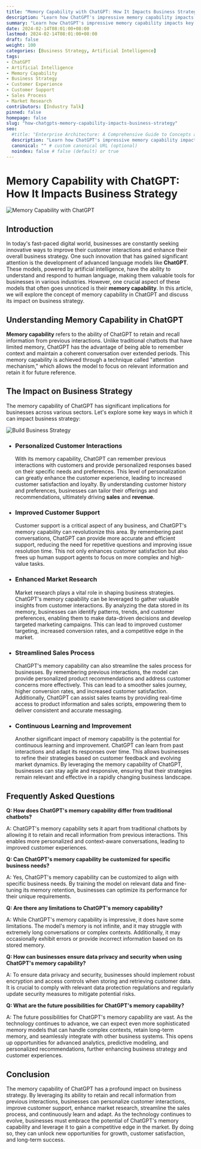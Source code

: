 ```yaml
---
title: "Memory Capability with ChatGPT: How It Impacts Business Strategy"
description: "Learn how ChatGPT's impressive memory capability impacts key areas of business strategy like customer support, sales, and market research. "
summary: "Learn how ChatGPT's impressive memory capability impacts key areas of business strategy like customer support, sales, and market research. "
date: 2024-02-14T08:01:00+08:00
lastmod: 2024-02-14T08:01:00+08:00
draft: false
weight: 100
categories: [Business Strategy, Artificial Intelligence]
tags: 
- ChatGPT
- Artificial Intelligence  
- Memory Capability
- Business Strategy 
- Customer Experience
- Customer Support
- Sales Process
- Market Research
contributors: [Industry Talk]
pinned: false
homepage: false
slug: "how-chatgpts-memory-capability-impacts-business-strategy"
seo:
  #title: "Enterprise Architecture: A Comprehensive Guide to Concepts and Industry Practices" # custom title (optional)
  description: "Learn how ChatGPT's impressive memory capability impacts key areas of business strategy like customer support, sales, and market research. " # custom description (recommended)
  canonical: "" # custom canonical URL (optional)
  noindex: false # false (default) or true
---
```


# Memory Capability with ChatGPT: How It Impacts Business Strategy

![Memory Capability with ChatGPT](https://cdn.sa.net/2024/02/14/EIGavzqwOJVdm7U.png)

## Introduction

In today's fast-paced digital world, businesses are constantly seeking innovative ways to improve their customer interactions and enhance their overall business strategy. One such innovation that has gained significant attention is the development of advanced language models like **ChatGPT**. These models, powered by artificial intelligence, have the ability to understand and respond to human language, making them valuable tools for businesses in various industries. However, one crucial aspect of these models that often goes unnoticed is their **memory capability**. In this article, we will explore the concept of memory capability in ChatGPT and discuss its impact on business strategy. 

## Understanding Memory Capability in ChatGPT

**Memory capability** refers to the ability of ChatGPT to retain and recall information from previous interactions. Unlike traditional chatbots that have limited memory, ChatGPT has the advantage of being able to remember context and maintain a coherent conversation over extended periods. This memory capability is achieved through a technique called "attention mechanism," which allows the model to focus on relevant information and retain it for future reference.

## The Impact on Business Strategy

The memory capability of ChatGPT has significant implications for businesses across various sectors. Let's explore some key ways in which it can impact business strategy:

![Build Business Strategy](https://cdn.sa.net/2024/02/14/VfcA7wGxPlqZrR9.png)

- ### Personalized Customer Interactions

  With its memory capability, ChatGPT can remember previous interactions with customers and provide personalized responses based on their specific needs and preferences. This level of personalization can greatly enhance the customer experience, leading to increased customer satisfaction and loyalty. By understanding customer history and preferences, businesses can tailor their offerings and recommendations, ultimately driving **sales** and **revenue**.

- ### Improved Customer Support
  
  Customer support is a critical aspect of any business, and ChatGPT's memory capability can revolutionize this area. By remembering past conversations, ChatGPT can provide more accurate and efficient support, reducing the need for repetitive questions and improving issue resolution time. This not only enhances customer satisfaction but also frees up human support agents to focus on more complex and high-value tasks.

- ### Enhanced Market Research

  Market research plays a vital role in shaping business strategies. ChatGPT's memory capability can be leveraged to gather valuable insights from customer interactions. By analyzing the data stored in its memory, businesses can identify patterns, trends, and customer preferences, enabling them to make data-driven decisions and develop targeted marketing campaigns. This can lead to improved customer targeting, increased conversion rates, and a competitive edge in the market.

- ### Streamlined Sales Process

  ChatGPT's memory capability can also streamline the sales process for businesses. By remembering previous interactions, the model can provide personalized product recommendations and address customer concerns more effectively. This can lead to a smoother sales journey, higher conversion rates, and increased customer satisfaction. Additionally, ChatGPT can assist sales teams by providing real-time access to product information and sales scripts, empowering them to deliver consistent and accurate messaging.

- ### Continuous Learning and Improvement

  Another significant impact of memory capability is the potential for continuous learning and improvement. ChatGPT can learn from past interactions and adapt its responses over time. This allows businesses to refine their strategies based on customer feedback and evolving market dynamics. By leveraging the memory capability of ChatGPT, businesses can stay agile and responsive, ensuring that their strategies remain relevant and effective in a rapidly changing business landscape.

## Frequently Asked Questions

**Q: How does ChatGPT's memory capability differ from traditional chatbots?**

A: ChatGPT's memory capability sets it apart from traditional chatbots by allowing it to retain and recall information from previous interactions. This enables more personalized and context-aware conversations, leading to improved customer experiences.

**Q: Can ChatGPT's memory capability be customized for specific business needs?**

A: Yes, ChatGPT's memory capability can be customized to align with specific business needs. By training the model on relevant data and fine-tuning its memory retention, businesses can optimize its performance for their unique requirements.

**Q: Are there any limitations to ChatGPT's memory capability?** 

A: While ChatGPT's memory capability is impressive, it does have some limitations. The model's memory is not infinite, and it may struggle with extremely long conversations or complex contexts. Additionally, it may occasionally exhibit errors or provide incorrect information based on its stored memory.

**Q: How can businesses ensure data privacy and security when using ChatGPT's memory capability?**

A: To ensure data privacy and security, businesses should implement robust encryption and access controls when storing and retrieving customer data. It is crucial to comply with relevant data protection regulations and regularly update security measures to mitigate potential risks.

**Q: What are the future possibilities for ChatGPT's memory capability?**

A: The future possibilities for ChatGPT's memory capability are vast. As the technology continues to advance, we can expect even more sophisticated memory models that can handle complex contexts, retain long-term memory, and seamlessly integrate with other business systems. This opens up opportunities for advanced analytics, predictive modeling, and personalized recommendations, further enhancing business strategy and customer experiences.

## Conclusion

The memory capability of ChatGPT has a profound impact on business strategy. By leveraging its ability to retain and recall information from previous interactions, businesses can personalize customer interactions, improve customer support, enhance market research, streamline the sales process, and continuously learn and adapt. As the technology continues to evolve, businesses must embrace the potential of ChatGPT's memory capability and leverage it to gain a competitive edge in the market. By doing so, they can unlock new opportunities for growth, customer satisfaction, and long-term success.
